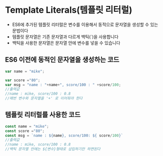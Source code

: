 # Template Literals(템플릿 리터럴)
* ES6에 추가된 템플릿 리터럴은 변수를 이용해서 동적으로 문자열을 생성할 수 있는 문법이다
* 템플릿 문자열은 기존 문자열과 다르게  백틱(`)을 사용합니다
* 백틱을 사용한 문자열은 문자열 안에 변수를 넣을 수 있습니다

## ES6 이전에 동적인 문자열을 생성하는 코드 
```javascript
var name = "mike";

var score ="80";
var msg = "name : "+name+", score/100 : " +score/100;
//출력값 
//name : mike, score/100 : 0.8
//매번 변수와 문자열을 '+' 로 이어줘야 한다 
```
## 템플릿 리터럴를 사용한 코드
```javascript
const name = "mike";
const score ="80";
const msg = `name : ${name}, score/100: ${ score/100}`
//출력값 
//name : mike, score/100 : 0.8
//백틱 문자열 안에는 ${변수}형태로 삽입하기만 하면된다 
```

